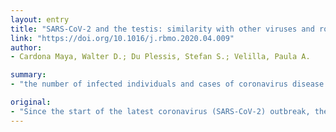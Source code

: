 ```yaml
---
layout: entry
title: "SARS-CoV-2 and the testis: similarity with other viruses and routes of infection"
link: "https://doi.org/10.1016/j.rbmo.2020.04.009"
author:
- Cardona Maya, Walter D.; Du Plessis, Stefan S.; Velilla, Paula A.

summary:
- "the number of infected individuals and cases of coronavirus disease (COVID-19) has increased exponentially worldwide. There is evidence that orchitis can develop due to the infection. It is therefore not unreasonable to believe that SARS-CoV-2 could be transmitted by semen. Consequently, it is of paramount importance that individuals who could potentially be infect take all possible care to mitigate the likely risk of passing on the infection through sexual intercourse. The number of cases of the infection has been increasing exponentially increasing since the start of the latest coronan virus has increased worldwide has increased since the outbreak has been rising exponentially."

original:
- "Since the start of the latest coronavirus (SARS-CoV-2) outbreak, the number of infected individuals and cases of coronavirus disease (COVID-19) has been increasing exponentially worldwide. Of interest is existing evidence that orchitis can develop due coronavirus infection. It is therefore not unreasonable to believe that SARS-CoV-2 could be transmitted by semen. Consequently, it is of paramount importance that individuals who could potentially be infected take all possible care to mitigate the likely risk of passing on the infection through sexual intercourse."
---
```


